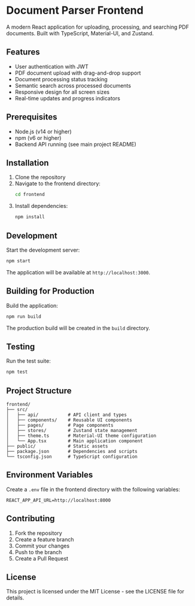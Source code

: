 # Document Parser Frontend

A modern React application for uploading, processing, and searching PDF documents. Built with TypeScript, Material-UI, and Zustand.

## Features

- User authentication with JWT
- PDF document upload with drag-and-drop support
- Document processing status tracking
- Semantic search across processed documents
- Responsive design for all screen sizes
- Real-time updates and progress indicators

## Prerequisites

- Node.js (v14 or higher)
- npm (v6 or higher)
- Backend API running (see main project README)

## Installation

1. Clone the repository
2. Navigate to the frontend directory:
   ```bash
   cd frontend
   ```
3. Install dependencies:
   ```bash
   npm install
   ```

## Development

Start the development server:
```bash
npm start
```

The application will be available at `http://localhost:3000`.

## Building for Production

Build the application:
```bash
npm run build
```

The production build will be created in the `build` directory.

## Testing

Run the test suite:
```bash
npm test
```

## Project Structure

```
frontend/
├── src/
│   ├── api/           # API client and types
│   ├── components/    # Reusable UI components
│   ├── pages/         # Page components
│   ├── stores/        # Zustand state management
│   ├── theme.ts       # Material-UI theme configuration
│   └── App.tsx        # Main application component
├── public/            # Static assets
├── package.json       # Dependencies and scripts
└── tsconfig.json      # TypeScript configuration
```

## Environment Variables

Create a `.env` file in the frontend directory with the following variables:

```
REACT_APP_API_URL=http://localhost:8000
```

## Contributing

1. Fork the repository
2. Create a feature branch
3. Commit your changes
4. Push to the branch
5. Create a Pull Request

## License

This project is licensed under the MIT License - see the LICENSE file for details. 